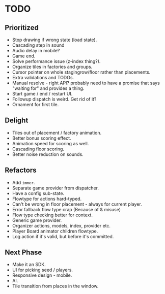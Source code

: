 # TODO

## Prioritized

* Stop drawing if wrong state (load state).
* Cascading step in sound
* Audio delay in mobile?
* Game end.
* Solve performance issue (z-index thing?).
* Organize tiles in factories and groups.
* Cursor pointer on whole stagingrow/floor rather than placements.
* Extra validations and TODOs.
* Manual resolve - right API? probably need to have a promise that says "waiting for" and provides a thing.
* Start game / end / restart UI.
* Followup dispatch is weird. Get rid of it?
* Ornament for first tile.

## Delight

* Tiles out of placement / factory animation.
* Better bonus scoring effect.
* Animation speed for scoring as well.
* Cascading floor scoring.
* Better noise reduction on sounds.

## Refactors

* Add `immer`.
* Separate game provider from dispatcher.
* Have a config sub-state.
* Flowtype for actions hard-typed.
* Can't be wrong in floor placement - always for current player.
* Error fallback flow type crap (Because of & misuse)
* Flow type checking better for context.
* Generic game provider.
* Organizer actions, models, index, provider etc.
* Player Board animator children flowtype.
* Log action if it's valid, but before it's committed.

## Next Phase

* Make it an SDK.
* UI for picking seed / players.
* Responsive design - mobile.
* AI.
* Tile transition from places in the window.
